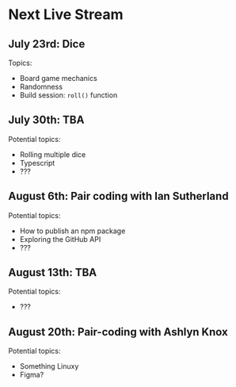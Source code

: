 # Next Live Stream
## July 23rd: Dice
Topics:
- Board game mechanics
- Randomness
- Build session: `roll()` function

## July 30th: TBA
Potential topics:
- Rolling multiple dice
- Typescript
- ???

## August 6th: Pair coding with Ian Sutherland
Potential topics:
- How to publish an npm package
- Exploring the GitHub API
- ???

## August 13th: TBA
Potential topics:
- ???

## August 20th: Pair-coding with Ashlyn Knox
Potential topics:
- Something Linuxy
- Figma?
